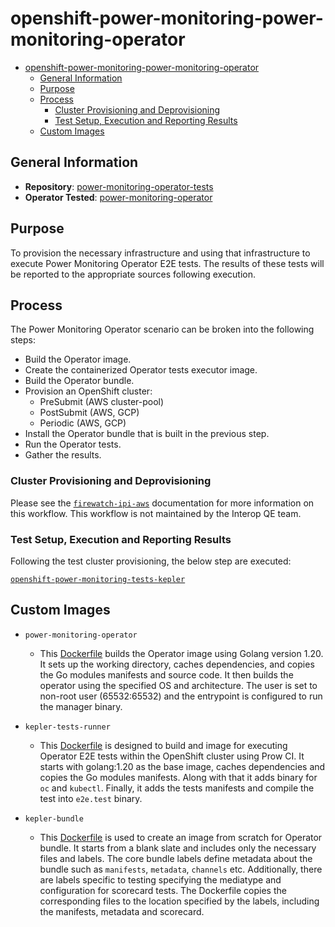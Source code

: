 # openshift-power-monitoring-power-monitoring-operator

<!--toc:start-->
- [openshift-power-monitoring-power-monitoring-operator](#openshift-power-monitoring-power-monitoring-operator)
  - [General Information](#general-information)
  - [Purpose](#purpose)
  - [Process](#process)
    - [Cluster Provisioning and Deprovisioning](#cluster-provisioning-and-deprovisioning)
    - [Test Setup, Execution and Reporting Results](#test-setup-execution-and-reporting-results)
  - [Custom Images](#custom-images)
<!--toc:end-->

## General Information

- **Repository**: [power-monitoring-operator-tests](<https://github.com/openshift-power-monitoring/power-monitoring-operator/tree/v1alpha1/tests>)
- **Operator Tested**: [power-monitoring-operator](<https://github.com/openshift-power-monitoring/power-monitoring-operator>)

## Purpose

To provision the necessary infrastructure and using that infrastructure to execute Power Monitoring Operator E2E tests. The results of these tests will be reported to the appropriate sources following execution.

## Process

The Power Monitoring Operator scenario can be broken into the following steps:

- Build the Operator image.
- Create the containerized Operator tests executor image.
- Build the Operator bundle.
- Provision an OpenShift cluster:
  - PreSubmit (AWS cluster-pool)
  - PostSubmit (AWS, GCP)
  - Periodic (AWS, GCP)
- Install the Operator bundle that is built in the previous step.
- Run the Operator tests.
- Gather the results.

### Cluster Provisioning and Deprovisioning

Please see the [`firewatch-ipi-aws`](https://steps.ci.openshift.org/workflow/firewatch-ipi-aws) documentation for more information on this workflow. This workflow is not maintained by the Interop QE team.

### Test Setup, Execution and Reporting Results

Following the test cluster provisioning, the below step are executed:

[`openshift-power-monitoring-tests-kepler`](../../../step-registry/openshift-power-monitoring/tests/kepler/README.md)

## Custom Images

- `power-monitoring-operator`

  - This [Dockerfile](https://github.com/openshift-power-monitoring/power-monitoring-operator/blob/v1alpha1/Dockerfile) builds the Operator image using Golang version 1.20. It sets up the working directory, caches dependencies, and copies the Go modules manifests and source code. It then builds the operator using the specified OS and architecture. The user is set to non-root user (65532:65532) and the entrypoint is configured to run the manager binary.

- `kepler-tests-runner`
  - This [Dockerfile](https://github.com/openshift-power-monitoring/power-monitoring-operator/blob/v1alpha1/tests/Dockerfile) is designed to build and image for executing Operator E2E tests within the OpenShift cluster using Prow CI. It starts with golang:1.20 as the base image, caches dependencies and copies the Go modules manifests. Along with that it adds binary for `oc` and `kubectl`. Finally, it adds the tests manifests and compile the test into `e2e.test` binary.

- `kepler-bundle`
  - This [Dockerfile](https://github.com/openshift-power-monitoring/power-monitoring-operator/blob/v1alpha1/bundle.Dockerfile) is used to create an image from scratch for Operator bundle. It starts from a blank slate and includes only the necessary files and labels. The core bundle labels define metadata about the bundle such as `manifests`, `metadata`, `channels` etc. Additionally, there are labels specific to testing specifying the mediatype and configuration for scorecard tests. The Dockerfile copies the corresponding files to the location specified by the labels, including the manifests, metadata and scorecard.
